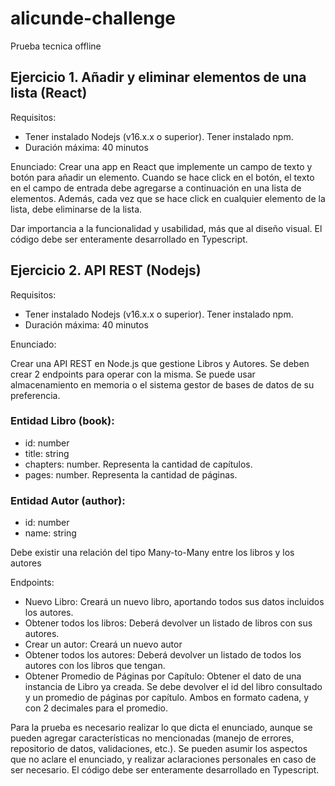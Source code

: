 # alicunde-challenge
Prueba tecnica offline



## Ejercicio 1. Añadir y eliminar elementos de una lista (React)

Requisitos:

- Tener instalado Nodejs (v16.x.x o superior). Tener instalado npm.
- Duración máxima: 40 minutos

Enunciado: Crear una app en React que implemente un campo de texto y botón para añadir un elemento. Cuando se hace click en el botón, el texto en el campo de entrada debe agregarse a continuación en una lista de elementos. Además, cada vez que se hace click en cualquier elemento de la lista, debe eliminarse de la lista.

Dar importancia a la funcionalidad y usabilidad, más que al diseño visual.
El código debe ser enteramente desarrollado en Typescript.

## Ejercicio 2. API REST (Nodejs)


Requisitos:
- Tener instalado Nodejs (v16.x.x o superior). Tener instalado npm.
- Duración máxima: 40 minutos

Enunciado:

Crear una API REST en Node.js que gestione Libros y Autores. Se deben crear 2 endpoints para operar con la misma. Se puede usar almacenamiento en memoria o el sistema gestor de bases de datos de su preferencia.

### Entidad Libro (book):
- id: number
- title: string
- chapters: number. Representa la cantidad de capítulos.
- pages: number. Representa la cantidad de páginas.


### Entidad Autor (author):
- id: number
- name: string

Debe existir una relación del tipo Many-to-Many entre los libros y los autores

Endpoints:

- Nuevo Libro: Creará un nuevo libro, aportando todos sus datos incluidos los autores.
- Obtener todos los libros: Deberá devolver un listado de libros con sus autores.
- Crear un autor: Creará un nuevo autor
- Obtener todos los autores: Deberá devolver un listado de todos los autores con los libros que tengan.
- Obtener Promedio de Páginas por Capítulo: Obtener el dato de una instancia de Libro ya creada. Se debe devolver el id del libro consultado y un promedio de páginas por capítulo. Ambos en formato cadena, y con 2 decimales para el promedio.


Para la prueba es necesario realizar lo que dicta el enunciado, aunque se pueden agregar características no mencionadas (manejo de errores, repositorio de datos, validaciones, etc.).
Se pueden asumir los aspectos que no aclare el enunciado, y realizar aclaraciones personales en caso de ser necesario.
El código debe ser enteramente desarrollado en Typescript. 
